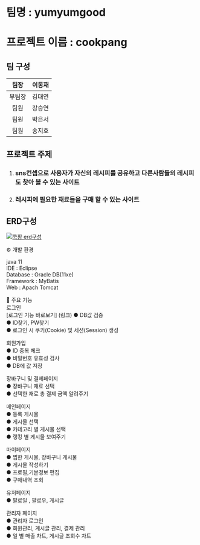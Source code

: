 # 팀명 : yumyumgood
# 프로젝트 이름 : cookpang
## 팀 구성

|팀장|이동재|           
|:--:|:--:|
|부팀장|김대연|
|팀원|강승연|
|팀원|박은서|
|팀원|송지호|


## 프로젝트 주제 

1. ###  sns컨셉으로 사용자가 자신의 레시피를 공유하고 다른사람들의 레시피도 찾아 볼 수 있는 사이트
2. ###  레시피에 필요한 재료들을 구매 할 수 있는 사이트

## ERD구성
[![쿡팡 erd구성](./WebContent/assets/img/erdImg/cookpnagERD2.png)](https://dbdiagram.io/d/642008425758ac5f17242b13)

⚙️ 개발 환경


java 11  <br/>
IDE : Eclipse <br/>
Database : Oracle DB(11xe) <br/>
Framework : MyBatis <br/>
Web : Apach Tomcat <br/>


📌 주요 기능 <br/>
로그인 <br/> [로그인 기능 바로보기] (링크)
● DB값 검증 <br/>
● ID찾기, PW찾기 <br/>
● 로그인 시 쿠키(Cookie) 및 세션(Session) 생성 <br/>

회원가입 <br/>
● ID 중복 체크 <br/>
● 비밀번호 유효성 검사 <br/>
● DB에 값 저장 <br/>

장바구니 및 결제페이지 <br/>
● 장바구니 재료 선택 <br/>
● 선택한 재료 총 결제 금액 알려주기 <br/>

메인페이지 <br/>
● 등록 게시물 <br/>
● 게시물 선택 <br/>
● 카테고리 별 게시물 선택 <br/>
● 랭킹 별 게시물 보여주기 <br/>

마이페이지 <br/>
● 찜한 게시물, 장바구니 게시물 <br/>
● 게시물 작성하기 <br/>
● 프로필,기본정보 편집 <br/>
● 구매내역 조회 <br/>

유저페이지<br/>
● 팔로일 , 팔로우, 게시글 <br/>

관리자 페이지<br/>
● 관리자 로그인 <br/>
● 회원관리, 게시글 관리, 결제 관리<br/>
● 일 별 매출 차트, 게시글 조회수 차트<br/> 
















